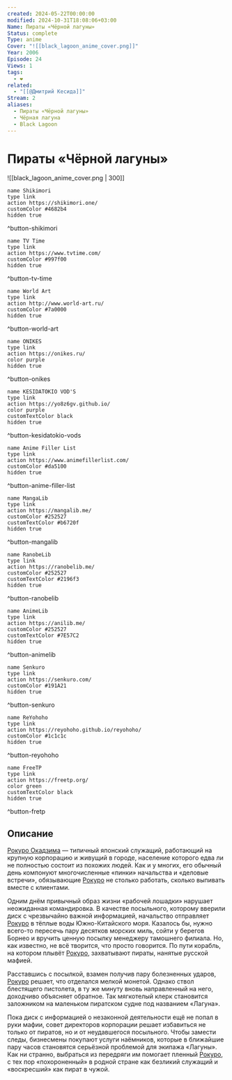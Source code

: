```yaml
---
created: 2024-05-22T00:00:00
modified: 2024-10-31T18:08:06+03:00
Name: Пираты «Чëрной лагуны»
Status: complete
Type: anime
Cover: "![[black_lagoon_anime_cover.png]]"
Year: 2006
Episode: 24
Views: 1
tags:
  - ❤
related:
  - "[[@Дмитрий Кесида]]"
Stream: 2
aliases:
  - Пираты «Чëрной лагуны»
  - Чëрная лагуна
  - Black Lagoon
---
```


# Пираты «Чëрной лагуны»

![[black_lagoon_anime_cover.png | 300]]


```button
name Shikimori
type link
action https://shikimori.one/
customColor #4682b4
hidden true
```
^button-shikimori

```button
name TV Time
type link
action https://www.tvtime.com/
customColor #997f00
hidden true
```
^button-tv-time

```button
name World Art
type link
action http://www.world-art.ru/
customColor #7a0000
hidden true
```
^button-world-art

```button
name ONIKES
type link
action https://onikes.ru/
color purple
hidden true
```
^button-onikes

```button
name KESIDATOKIO VOD'S
type link
action https://yo8z6gv.github.io/
color purple
customTextColor black
hidden true
```
^button-kesidatokio-vods

```button
name Anime Filler List
type link
action https://www.animefillerlist.com/
customColor #da5100
hidden true
```
^button-anime-filler-list

```button
name MangaLib
type link
action https://mangalib.me/
customColor #252527
customTextColor #b6720f
hidden true
```
^button-mangalib

```button
name RanobeLib
type link
action https://ranobelib.me/
customColor #252527
customTextColor #2196f3
hidden true
```
^button-ranobelib

```button
name AnimeLib
type link
action https://anilib.me/
customColor #252527
customTextColor #7E57C2
hidden true
```
^button-animelib

```button
name Senkuro
type link
action https://senkuro.com/
customColor #191A21
hidden true
```
^button-senkuro

```button
name ReYohoho
type link
action https://reyohoho.github.io/reyohoho/
customColor #1c1c1c
hidden true
```
^button-reyohoho

```button
name FreeTP
type link
action https://freetp.org/
color green
customTextColor black
hidden true
```
^button-fretp


## Описание

[Рокуро Окадзима](https://shikimori.one/characters/459-rokurou-okajima) — типичный японский служащий, работающий на крупную корпорацию и живущий в городе, население которого едва ли не полностью состоит из похожих людей. Как и у многих, его обычный день компонуют многочисленные «пинки» начальства и «деловые встречи», обязывающие [Рокуро](https://shikimori.one/characters/459-rokurou-okajima) не столько работать, сколько выпивать вместе с клиентами.  

Одним днём привычный образ жизни «рабочей лошадки» нарушает неожиданная командировка. В качестве посыльного, которому вверили диск с чрезвычайно важной информацией, начальство отправляет [Рокуро](https://shikimori.one/characters/459-rokurou-okajima) в тёплые воды Южно-Китайского моря. Казалось бы, нужно всего-то пересечь пару десятков морских миль, сойти у берегов Борнео и вручить ценную посылку менеджеру тамошнего филиала. Но, как известно, не всё творится, что просто говорится. По пути корабль, на котором плывёт [Рокуро](https://shikimori.one/characters/459-rokurou-okajima), захватывают пираты, нанятые русской мафией.  

Расставшись с посылкой, взамен получив пару болезненных ударов, [Рокуро](https://shikimori.one/characters/459-rokurou-okajima) решает, что отделался мелкой монетой. Однако ствол блестящего пистолета, в ту же минуту вновь направленный на него, доходчиво объясняет обратное. Так мягкотелый клерк становится заложником на маленьком пиратском судне под названием «Лагуна».  

Пока диск с информацией о незаконной деятельности ещё не попал в руки мафии, совет директоров корпорации решает избавиться не только от пиратов, но и от неудавшегося посыльного. Чтобы замести следы, бизнесмены покупают услуги наёмников, которые в ближайшие пару часов становятся серьёзной проблемой для экипажа «Лагуны». Как ни странно, выбраться из передряги им помогает пленный [Рокуро](https://shikimori.one/characters/459-rokurou-okajima), с тех пор «похороненный» в родной стране как безликий служащий и «воскресший» как пират в чужой.
